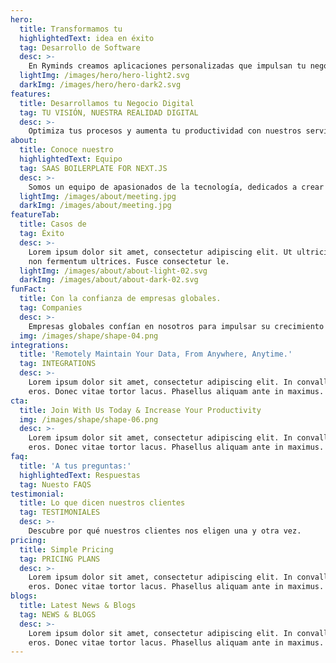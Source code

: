 ```yaml
---
hero:
  title: Transformamos tu 
  highlightedText: idea en éxito
  tag: Desarrollo de Software
  desc: >-
    En Ryminds creamos aplicaciones personalizadas que impulsan tu negocio.
  lightImg: /images/hero/hero-light2.svg
  darkImg: /images/hero/hero-dark2.svg
features:
  title: Desarrollamos tu Negocio Digital
  tag: TU VISIÓN, NUESTRA REALIDAD DIGITAL
  desc: >-
    Optimiza tus procesos y aumenta tu productividad con nuestros servicios de desarrollo de software. ¡Tu empresa más eficiente, hoy!
about:
  title: Conoce nuestro
  highlightedText: Equipo
  tag: SAAS BOILERPLATE FOR NEXT.JS
  desc: >-
    Somos un equipo de apasionados de la tecnología, dedicados a crear soluciones digitales a medida que superen las expectativas de nuestros clientes.  Con un enfoque en la innovación y la calidad, transformamos ideas en realidad, optimizando procesos y generando un mayor impacto en los negocios.  Nuestra pasión es construir relaciones duraderas basadas en la confianza y el compromiso.
  lightImg: /images/about/meeting.jpg
  darkImg: /images/about/meeting.jpg
featureTab:
  title: Casos de 
  tag: Éxito
  desc: >-
    Lorem ipsum dolor sit amet, consectetur adipiscing elit. Ut ultricies lacus
    non fermentum ultrices. Fusce consectetur le.
  lightImg: /images/about/about-light-02.svg
  darkImg: /images/about/about-dark-02.svg
funFact:
  title: Con la confianza de empresas globales.
  tag: Companies
  desc: >-
    Empresas globales confían en nosotros para impulsar su crecimiento y fortalecer su presencia en el mercado.
  img: /images/shape/shape-04.png
integrations:
  title: 'Remotely Maintain Your Data, From Anywhere, Anytime.'
  tag: INTEGRATIONS
  desc: >-
    Lorem ipsum dolor sit amet, consectetur adipiscing elit. In convallis tortor
    eros. Donec vitae tortor lacus. Phasellus aliquam ante in maximus.
cta:
  title: Join With Us Today & Increase Your Productivity
  img: /images/shape/shape-06.png
  desc: >-
    Lorem ipsum dolor sit amet, consectetur adipiscing elit. In convallis tortor
    eros. Donec vitae tortor lacus. Phasellus aliquam ante in maximus.
faq:
  title: 'A tus preguntas:'
  highlightedText: Respuestas
  tag: Nuesto FAQS
testimonial:
  title: Lo que dicen nuestros clientes
  tag: TESTIMONIALES
  desc: >-
    Descubre por qué nuestros clientes nos eligen una y otra vez.
pricing:
  title: Simple Pricing
  tag: PRICING PLANS
  desc: >-
    Lorem ipsum dolor sit amet, consectetur adipiscing elit. In convallis tortor
    eros. Donec vitae tortor lacus. Phasellus aliquam ante in maximus.
blogs:
  title: Latest News & Blogs
  tag: NEWS & BLOGS
  desc: >-
    Lorem ipsum dolor sit amet, consectetur adipiscing elit. In convallis tortor
    eros. Donec vitae tortor lacus. Phasellus aliquam ante in maximus.
---
```


